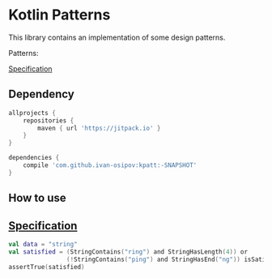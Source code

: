 # Kotlin Patterns #

This library contains an implementation of some design patterns.

Patterns:

[Specification](#Specification)


## Dependency ##

```groovy
allprojects {
    repositories {
        maven { url 'https://jitpack.io' }
    }
}

dependencies {
    compile 'com.github.ivan-osipov:kpatt:-SNAPSHOT'
}
```


## How to use ##

[Specification](/src/main/kotlin/kpatt/Specification.kt)
--------

```kotlin
val data = "string"
val satisfied = (StringContains("ring") and StringHasLength(4)) or
                (!StringContains("ping") and StringHasEnd("ng")) isSatisfiedBy data
assertTrue(satisfied)
```
